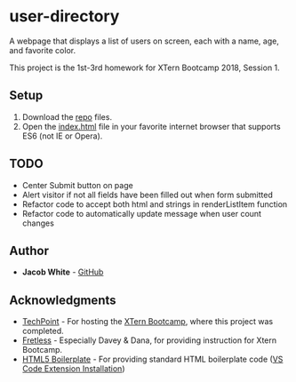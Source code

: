 # user-directory

A webpage that displays a list of users on screen, each with a name, age, and favorite color.

This project is the 1st-3rd homework for XTern Bootcamp 2018, Session 1.

## Setup
 1. Download the [repo](https://github.com/jdwhite88/user-directory) files.
 2. Open the [index.html](index.html) file in your favorite internet browser that supports ES6 (not IE or Opera).
 
 ## TODO
 * Center Submit button on page
 * Alert visitor if not all fields have been filled out when form submitted
 * Refactor code to accept both html and strings in renderListItem function
 * Refactor code to automatically update message when user count changes

## Author
* **Jacob White** - [GitHub](https://github.com/jdwhite88)

## Acknowledgments

* [TechPoint](https://techpoint.org/) - For hosting the [XTern Bootcamp](https://techpoint.org/xtern-bootcamp/), where this project was completed.
* [Fretless](http://www.fretless.com/) - Especially Davey & Dana, for providing instruction for Xtern Bootcamp. 
* [HTML5 Boilerplate](https://github.com/sidthesloth92/vsc_html5_boilerplate) - For providing standard HTML boilerplate code ([VS Code Extension Installation](https://marketplace.visualstudio.com/items?itemName=sidthesloth.html5-boilerplate))
